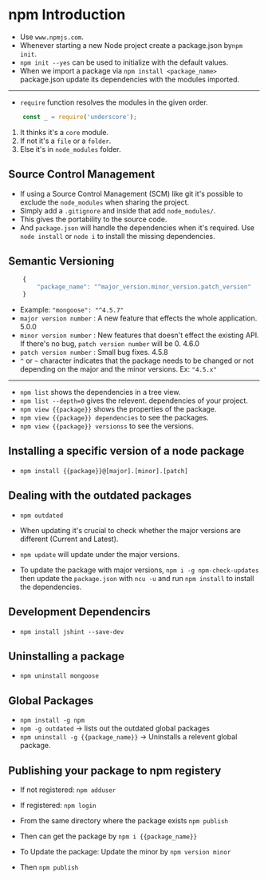 # npm Introduction

- Use `www.npmjs.com`.
- Whenever starting a new Node project create a package.json by`npm init`.
- `npm init --yes` can be used to initialize with the default values.
- When we import a package via `npm install <package_name>` package.json update its dependencies with the modules imported.

<hr>

 - `require` function resolves the modules in the given order.

```javascript
    const _ = require('underscore');
```

1. It thinks it's a `core` module.
2. If not it's a `file` or a `folder`.
3. Else it's in `node_modules` folder.

## Source Control Management

- If using a Source Control Management (SCM) like git it's possible to exclude the `node_modules` when sharing the project. 
- Simply add a `.gitignore` and inside that add `node_modules/`.
- This gives the portability to the source code.
- And `package.json` will handle the dependencies when it's required.
  Use `node install` or `node i` to install the missing dependencies.

## Semantic Versioning

```javascript
    {
        "package_name": "^major_version.minor_version.patch_version"
    }
```
- Example: `"mongoose": "^4.5.7"`  
- `major version number` :  A new feature that effects the whole application. 5.0.0  
- `minor version number` :  New features that doesn't effect the existing API. If there's no bug, `patch version number` will be 0. 4.6.0  
- `patch version number` :  Small bug fixes. 4.5.8  
- `^` or `~` character indicates that the package needs to be changed or not depending on the major and the minor versions. Ex: `"4.5.x"`  

<hr>

- `npm list` shows the dependencies in a tree view.  
- `npm list --depth=0` gives the relevent.  dependencies of your project.  
- `npm view {{package}}` shows the properties of the package.  
- `npm view {{package}} dependencies` to see the packages.  
- `npm view {{package}} versionss` to see the versions.  

## Installing a specific version of a node package

- `npm install {{package}}@[major].[minor].[patch]`  

## Dealing with the outdated packages

- `npm outdated`  
- When updating it's crucial to check whether the major versions are different (Current and Latest).  
- `npm update` will update under the major versions.
  
- To update the package with major versions, `npm i -g npm-check-updates` then update the `package.json` with `ncu -u` and run `npm install` to install the dependencies.

## Development Dependencirs

- `npm install jshint --save-dev`  

## Uninstalling a package

- `npm uninstall mongoose`

## Global Packages

- `npm install -g npm`  
- `npm -g outdated` -> lists out the outdated global packages  
- `npm uninstall -g {{package_name}}` -> Uninstalls a relevent global package.  

## Publishing your package to npm registery

- If not registered: `npm adduser`  
- If registered: `npm login`  
- From the same directory where the package exists `npm publish`  
- Then can get the package by `npm i {{package_name}}`  

- To Update the package: Update the minor by `npm version minor`  
- Then `npm publish`  
